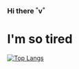 ### Hi there ˚v˚ ###

<h1> I'm so tired</h1>


[![Top Langs](https://github-readme-stats.vercel.app/api/top-langs/?username=esin87&layout=compact)](https://github.com/esin87/github-readme-stats)


<!--
**aj-codez/aj-codez** is a ✨ _special_ ✨ repository because its `README.md` (this file) appears on your GitHub profile.

Here are some ideas to get you started:


- 🔭 I’m currently working on ...
- 🌱 I’m currently learning ...
- 👯 I’m looking to collaborate on ...
- 🤔 I’m looking for help with ...
- 💬 Ask me about ...
- 📫 How to reach me: ...
- 😄 Pronouns: ...
- ⚡ Fun fact: ...
-->
